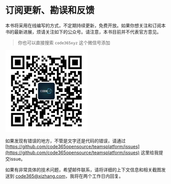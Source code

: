 # 订阅更新、勘误和反馈

本书将采用在线编写的方式，不定期持续更新，免费开放。如果你想关注和订阅本书的最新进展，烦请关注如下的公众号。请注意，本书目前并不代表官方意见。

> 你也可以直接搜索 `code365xyz` 这个微信号添加

![                  &#x516C;&#x4F17;&#x53F7;&#x4E8C;&#x7EF4;&#x7801;](../.gitbook/assets/code365-qrcode.jpg)

如果发现有错误的地方，不管是文字还是代码的错误，请通过 [https://github.com/code365opensource/teamsplatform/issues](https://github.com/code365opensource/teamsplatform/issues) 这里给我提交issue。

如果有非常具体的技术问题，希望邮件联系，请将详细的上下文信息和相关截图发送到 [code365@xizhang.com](mailto:code365@xizhang.com)，我将在两个工作日内回复。



